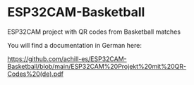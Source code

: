 # ESP32CAM-Basketball
ESP32CAM project with QR codes from Basketball matches

You will find a documentation in German here:

  https://github.com/achill-es/ESP32CAM-Basketball/blob/main/ESP32CAM%20Projekt%20mit%20QR-Codes%20(de).pdf
  
